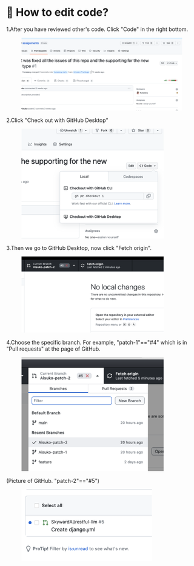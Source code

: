 # 🐹 How to edit code?

1.After you have reviewed other's code. Click "Code" in the right bottom.

<div align="left">

<figure><img src=".gitbook/assets/Screenshot 2023-06-02 at 2.13.49 pm.png" alt=""><figcaption></figcaption></figure>

</div>

2.Click "Check out with GitHub Desktop"

<div align="left">

<figure><img src=".gitbook/assets/Screenshot 2023-06-02 at 2.16.21 pm.png" alt="" width="375"><figcaption></figcaption></figure>

</div>

3.Then we go to GitHub Desktop, now click "Fetch origin".

<div align="left">

<figure><img src=".gitbook/assets/Screenshot 2023-06-02 at 2.22.11 pm.png" alt="" width="375"><figcaption></figcaption></figure>

</div>

4.Choose the specific branch. For example, "patch-1"=="#4" which is in "Pull requests" at the page of GitHub.

<div align="left">

<figure><img src=".gitbook/assets/Screenshot 2023-06-02 at 2.24.31 pm.png" alt="" width="375"><figcaption></figcaption></figure>

</div>

(Picture of GitHub. "patch-2"=="#5")

<div align="left">

<figure><img src=".gitbook/assets/Screenshot 2023-06-02 at 2.29.33 pm.png" alt="" width="344"><figcaption></figcaption></figure>

</div>
